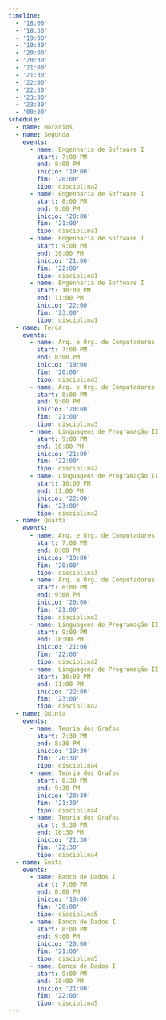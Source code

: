 ```yaml
---
timeline:
  - '18:00'
  - '18:30'
  - '19:00'
  - '19:30'
  - '20:00'
  - '20:30'
  - '21:00'
  - '21:30'
  - '22:00'
  - '22:30'
  - '23:00'
  - '23:30'
  - '00:00'
schedule:
  - name: Horários
  - name: Segunda
    events:
      - name: Engenharia de Software I
        start: 7:00 PM
        end: 8:00 PM
        inicio: '19:00'
        fim: '20:00'
        tipo: disciplina2
      - name: Engenharia de Software I
        start: 8:00 PM
        end: 9:00 PM
        inicio: '20:00'
        fim: '21:00'
        tipo: disciplina1
      - name: Engenharia de Software I
        start: 9:00 PM
        end: 10:00 PM
        inicio: '21:00'
        fim: '22:00'
        tipo: disciplina1
      - name: Engenharia de Software I
        start: 10:00 PM
        end: 11:00 PM
        inicio: '22:00'
        fim: '23:00'
        tipo: disciplina1
  - name: Terça
    events:
      - name: Arq. e Org. de Computadores
        start: 7:00 PM
        end: 8:00 PM
        inicio: '19:00'
        fim: '20:00'
        tipo: disciplina3
      - name: Arq. e Org. de Computadores
        start: 8:00 PM
        end: 9:00 PM
        inicio: '20:00'
        fim: '21:00'
        tipo: disciplina3
      - name: Linguagens de Programação II
        start: 9:00 PM
        end: 10:00 PM
        inicio: '21:00'
        fim: '22:00'
        tipo: disciplina2
      - name: Linguagens de Programação II
        start: 10:00 PM
        end: 11:00 PM
        inicio: '22:00'
        fim: '23:00'
        tipo: disciplina2
  - name: Quarta
    events:
      - name: Arq. e Org. de Computadores
        start: 7:00 PM
        end: 8:00 PM
        inicio: '19:00'
        fim: '20:00'
        tipo: disciplina3
      - name: Arq. e Org. de Computadores
        start: 8:00 PM
        end: 9:00 PM
        inicio: '20:00'
        fim: '21:00'
        tipo: disciplina3
      - name: Linguagens de Programação II
        start: 9:00 PM
        end: 10:00 PM
        inicio: '21:00'
        fim: '22:00'
        tipo: disciplina2
      - name: Linguagens de Programação II
        start: 10:00 PM
        end: 11:00 PM
        inicio: '22:00'
        fim: '23:00'
        tipo: disciplina2
  - name: Quinta
    events:
      - name: Teoria dos Grafos
        start: 7:30 PM
        end: 8:30 PM
        inicio: '19:30'
        fim: '20:30'
        tipo: disciplina4
      - name: Teoria dos Grafos
        start: 8:30 PM
        end: 9:30 PM
        inicio: '20:30'
        fim: '21:30'
        tipo: disciplina4
      - name: Teoria dos Grafos
        start: 9:30 PM
        end: 10:30 PM
        inicio: '21:30'
        fim: '22:30'
        tipo: disciplina4
  - name: Sexta
    events:
      - name: Banco de Dados I
        start: 7:00 PM
        end: 8:00 PM
        inicio: '19:00'
        fim: '20:00'
        tipo: disciplina5
      - name: Banco de Dados I
        start: 8:00 PM
        end: 9:00 PM
        inicio: '20:00'
        fim: '21:00'
        tipo: disciplina5
      - name: Banco de Dados I
        start: 9:00 PM
        end: 10:00 PM
        inicio: '21:00'
        fim: '22:00'
        tipo: disciplina5
---
```

